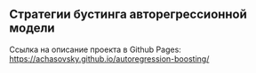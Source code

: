 ## Стратегии бустинга авторегрессионной модели

Ссылка на описание проекта в Github Pages: https://achasovsky.github.io/autoregression-boosting/